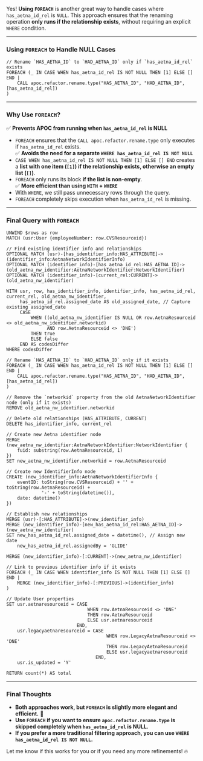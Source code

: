 Yes! **Using `FOREACH`** is another great way to handle cases where `has_aetna_id_rel` is `NULL`. This approach ensures that the renaming operation **only runs if the relationship exists**, without requiring an explicit `WHERE` condition.  

---

### **Using `FOREACH` to Handle NULL Cases**
```cypher
// Rename `HAS_AETNA_ID` to `HAD_AETNA_ID` only if `has_aetna_id_rel` exists
FOREACH (_ IN CASE WHEN has_aetna_id_rel IS NOT NULL THEN [1] ELSE [] END |
    CALL apoc.refactor.rename.type("HAS_AETNA_ID", "HAD_AETNA_ID", [has_aetna_id_rel])
)
```

---

### **Why Use `FOREACH`?**
✅ **Prevents APOC from running when `has_aetna_id_rel` is NULL**  
   - `FOREACH` ensures that the `CALL apoc.refactor.rename.type` only executes if `has_aetna_id_rel` exists.  
✅ **Avoids the need for a separate `WHERE has_aetna_id_rel IS NOT NULL`**  
   - `CASE WHEN has_aetna_id_rel IS NOT NULL THEN [1] ELSE [] END` creates a **list with one item (`[1]`) if the relationship exists, otherwise an empty list (`[]`)**.  
   - `FOREACH` only runs its block **if the list is non-empty**.  
✅ **More efficient than using `WITH` + `WHERE`**  
   - With `WHERE`, we still pass unnecessary rows through the query.  
   - `FOREACH` completely skips execution when `has_aetna_id_rel` is missing.  

---

### **Final Query with `FOREACH`**
```cypher
UNWIND $rows as row
MATCH (usr:User {employeeNumber: row.CVSResourceid})

// Find existing identifier info and relationships
OPTIONAL MATCH (usr)-[has_identifier_info:HAS_ATTRIBUTE]->(identifier_info:AetnaNetworkIdentifierInfo)
OPTIONAL MATCH (identifier_info)-[has_aetna_id_rel:HAS_AETNA_ID]->(old_aetna_nw_identifier:AetnaNetworkIdentifier:NetworkIdentifier)
OPTIONAL MATCH (identifier_info)-[current_rel:CURRENT]->(old_aetna_nw_identifier)

WITH usr, row, has_identifier_info, identifier_info, has_aetna_id_rel, current_rel, old_aetna_nw_identifier,
     has_aetna_id_rel.assigned_date AS old_assigned_date, // Capture existing assigned_date
     CASE 
         WHEN ((old_aetna_nw_identifier IS NULL OR row.AetnaResourceid <> old_aetna_nw_identifier.networkid) 
               AND row.AetnaResourceid <> 'DNE') 
         THEN true 
         ELSE false 
     END AS codesDiffer
WHERE codesDiffer

// Rename `HAS_AETNA_ID` to `HAD_AETNA_ID` only if it exists
FOREACH (_ IN CASE WHEN has_aetna_id_rel IS NOT NULL THEN [1] ELSE [] END |
    CALL apoc.refactor.rename.type("HAS_AETNA_ID", "HAD_AETNA_ID", [has_aetna_id_rel])
)

// Remove the `networkid` property from the old AetnaNetworkIdentifier node (only if it exists)
REMOVE old_aetna_nw_identifier.networkid

// Delete old relationships (HAS_ATTRIBUTE, CURRENT)
DELETE has_identifier_info, current_rel

// Create new Aetna identifier node
MERGE (new_aetna_nw_identifier:AetnaNetworkIdentifier:NetworkIdentifier { 
    fuid: substring(row.AetnaResourceid, 1) 
})
SET new_aetna_nw_identifier.networkid = row.AetnaResourceid

// Create new IdentifierInfo node
CREATE (new_identifier_info:AetnaNetworkIdentifierInfo { 
    eventID: toString(row.CVSResourceid) + '' + toString(row.AetnaResourceid) + 
             '-' + toString(datetime()), 
    date: datetime() 
})

// Establish new relationships
MERGE (usr)-[:HAS_ATTRIBUTE]->(new_identifier_info)
MERGE (new_identifier_info)-[new_has_aetna_id_rel:HAS_AETNA_ID]->(new_aetna_nw_identifier)
SET new_has_aetna_id_rel.assigned_date = datetime(), // Assign new date
    new_has_aetna_id_rel.assignedBy = 'GLIDE'

MERGE (new_identifier_info)-[:CURRENT]->(new_aetna_nw_identifier)

// Link to previous identifier info if it exists
FOREACH (_ IN CASE WHEN identifier_info IS NOT NULL THEN [1] ELSE [] END |
    MERGE (new_identifier_info)-[:PREVIOUS]->(identifier_info)
)

// Update User properties
SET usr.aetnaresourceid = CASE 
                              WHEN row.AetnaResourceid <> 'DNE' 
                              THEN row.AetnaResourceid 
                              ELSE usr.aetnaresourceid 
                          END,
    usr.legacyaetnaresourceid = CASE 
                                     WHEN row.LegacyAetnaResourceid <> 'DNE' 
                                     THEN row.LegacyAetnaResourceid 
                                     ELSE usr.legacyaetnaresourceid 
                                 END,
    usr.is_updated = 'Y'

RETURN count(*) AS total
```

---

### **Final Thoughts**
- **Both approaches work, but `FOREACH` is slightly more elegant and efficient.** 🚀  
- **Use `FOREACH` if you want to ensure `apoc.refactor.rename.type` is skipped completely when `has_aetna_id_rel` is NULL.**  
- **If you prefer a more traditional filtering approach, you can use `WHERE has_aetna_id_rel IS NOT NULL`.**  

Let me know if this works for you or if you need any more refinements! 🔥